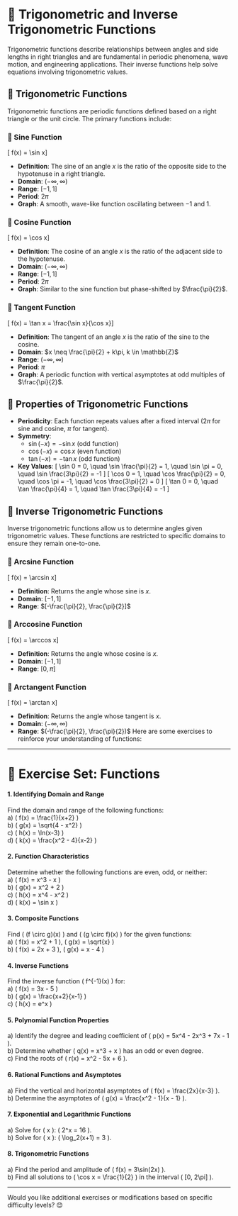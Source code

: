 # 📐 Trigonometric and Inverse Trigonometric Functions

Trigonometric functions describe relationships between angles and side lengths in right triangles and are fundamental in periodic phenomena, wave motion, and engineering applications. Their inverse functions help solve equations involving trigonometric values.

## 📌 Trigonometric Functions
Trigonometric functions are periodic functions defined based on a right triangle or the unit circle. The primary functions include:

### 🔹 Sine Function
\[
f(x) = \sin x\]
- **Definition**: The sine of an angle $x$ is the ratio of the opposite side to the hypotenuse in a right triangle.
- **Domain**: $(-\infty, \infty)$
- **Range**: $[-1,1]$
- **Period**: $2\pi$
- **Graph**: A smooth, wave-like function oscillating between $-1$ and $1$.

### 🔹 Cosine Function
\[
f(x) = \cos x\]
- **Definition**: The cosine of an angle $x$ is the ratio of the adjacent side to the hypotenuse.
- **Domain**: $(-\infty, \infty)$
- **Range**: $[-1,1]$
- **Period**: $2\pi$
- **Graph**: Similar to the sine function but phase-shifted by $\frac{\pi}{2}$.

### 🔹 Tangent Function
\[
f(x) = \tan x = \frac{\sin x}{\cos x}\]
- **Definition**: The tangent of an angle $x$ is the ratio of the sine to the cosine.
- **Domain**: $x \neq \frac{\pi}{2} + k\pi, k \in \mathbb{Z}$
- **Range**: $(-\infty, \infty)$
- **Period**: $\pi$
- **Graph**: A periodic function with vertical asymptotes at odd multiples of $\frac{\pi}{2}$.

## 🔹 Properties of Trigonometric Functions
- **Periodicity**: Each function repeats values after a fixed interval ($2\pi$ for sine and cosine, $\pi$ for tangent).
- **Symmetry**:
  - $\sin(-x) = -\sin x$ (odd function)
  - $\cos(-x) = \cos x$ (even function)
  - $\tan(-x) = -\tan x$ (odd function)
- **Key Values**:
  \[
  \sin 0 = 0, \quad \sin \frac{\pi}{2} = 1, \quad \sin \pi = 0, \quad \sin \frac{3\pi}{2} = -1
  \]
  \[
  \cos 0 = 1, \quad \cos \frac{\pi}{2} = 0, \quad \cos \pi = -1, \quad \cos \frac{3\pi}{2} = 0
  \]
  \[
  \tan 0 = 0, \quad \tan \frac{\pi}{4} = 1, \quad \tan \frac{3\pi}{4} = -1
  \]

## 📌 Inverse Trigonometric Functions
Inverse trigonometric functions allow us to determine angles given trigonometric values. These functions are restricted to specific domains to ensure they remain one-to-one.

### 🔹 Arcsine Function
\[
f(x) = \arcsin x\]
- **Definition**: Returns the angle whose sine is $x$.
- **Domain**: $[-1,1]$
- **Range**: $[-\frac{\pi}{2}, \frac{\pi}{2}]$

### 🔹 Arccosine Function
\[
f(x) = \arccos x\]
- **Definition**: Returns the angle whose cosine is $x$.
- **Domain**: $[-1,1]$
- **Range**: $[0, \pi]$

### 🔹 Arctangent Function
\[
f(x) = \arctan x\]
- **Definition**: Returns the angle whose tangent is $x$.
- **Domain**: $(-\infty, \infty)$
- **Range**: $(-\frac{\pi}{2}, \frac{\pi}{2})$
Here are some exercises to reinforce your understanding of functions:  

---

# **📌 Exercise Set: Functions**  

#### **1. Identifying Domain and Range**  
Find the domain and range of the following functions:  
a) \( f(x) = \frac{1}{x+2} \)  
b) \( g(x) = \sqrt{4 - x^2} \)  
c) \( h(x) = \ln(x-3) \)  
d) \( k(x) = \frac{x^2 - 4}{x-2} \)  

#### **2. Function Characteristics**  
Determine whether the following functions are even, odd, or neither:  
a) \( f(x) = x^3 - x \)  
b) \( g(x) = x^2 + 2 \)  
c) \( h(x) = x^4 - x^2 \)  
d) \( k(x) = \sin x \)  

#### **3. Composite Functions**  
Find \( (f \circ g)(x) \) and \( (g \circ f)(x) \) for the given functions:  
a) \( f(x) = x^2 + 1 \), \( g(x) = \sqrt{x} \)  
b) \( f(x) = 2x + 3 \), \( g(x) = x - 4 \)  

#### **4. Inverse Functions**  
Find the inverse function \( f^{-1}(x) \) for:  
a) \( f(x) = 3x - 5 \)  
b) \( g(x) = \frac{x+2}{x-1} \)  
c) \( h(x) = e^x \)  

#### **5. Polynomial Function Properties**  
a) Identify the degree and leading coefficient of \( p(x) = 5x^4 - 2x^3 + 7x - 1 \).  
b) Determine whether \( q(x) = x^3 + x \) has an odd or even degree.  
c) Find the roots of \( r(x) = x^2 - 5x + 6 \).  

#### **6. Rational Functions and Asymptotes**  
a) Find the vertical and horizontal asymptotes of \( f(x) = \frac{2x}{x-3} \).  
b) Determine the asymptotes of \( g(x) = \frac{x^2 - 1}{x - 1} \).  

#### **7. Exponential and Logarithmic Functions**  
a) Solve for \( x \): \( 2^x = 16 \).  
b) Solve for \( x \): \( \log_2(x+1) = 3 \).  

#### **8. Trigonometric Functions**  
a) Find the period and amplitude of \( f(x) = 3\sin(2x) \).  
b) Find all solutions to \( \cos x = \frac{1}{2} \) in the interval \( [0, 2\pi] \).  

---

Would you like additional exercises or modifications based on specific difficulty levels? 😊